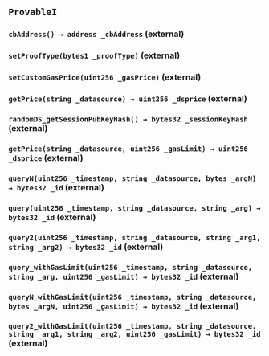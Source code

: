 ## `ProvableI`






### `cbAddress() → address _cbAddress` (external)





### `setProofType(bytes1 _proofType)` (external)





### `setCustomGasPrice(uint256 _gasPrice)` (external)





### `getPrice(string _datasource) → uint256 _dsprice` (external)





### `randomDS_getSessionPubKeyHash() → bytes32 _sessionKeyHash` (external)





### `getPrice(string _datasource, uint256 _gasLimit) → uint256 _dsprice` (external)





### `queryN(uint256 _timestamp, string _datasource, bytes _argN) → bytes32 _id` (external)





### `query(uint256 _timestamp, string _datasource, string _arg) → bytes32 _id` (external)





### `query2(uint256 _timestamp, string _datasource, string _arg1, string _arg2) → bytes32 _id` (external)





### `query_withGasLimit(uint256 _timestamp, string _datasource, string _arg, uint256 _gasLimit) → bytes32 _id` (external)





### `queryN_withGasLimit(uint256 _timestamp, string _datasource, bytes _argN, uint256 _gasLimit) → bytes32 _id` (external)





### `query2_withGasLimit(uint256 _timestamp, string _datasource, string _arg1, string _arg2, uint256 _gasLimit) → bytes32 _id` (external)






